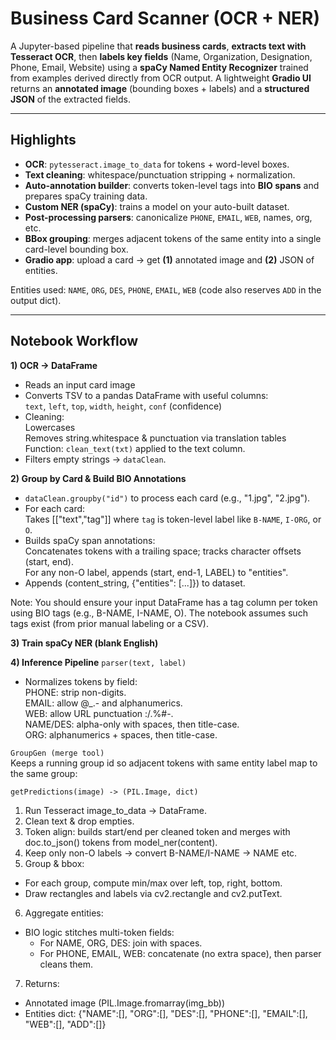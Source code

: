# Business Card Scanner (OCR + NER)

A Jupyter-based pipeline that **reads business cards**, **extracts text with Tesseract OCR**, then **labels key fields** (Name, Organization, Designation, Phone, Email, Website) using a **spaCy Named Entity Recognizer** trained from examples derived directly from OCR output. A lightweight **Gradio UI** returns an **annotated image** (bounding boxes + labels) and a **structured JSON** of the extracted fields.

---

## Highlights

- **OCR**: `pytesseract.image_to_data` for tokens + word-level boxes.
- **Text cleaning**: whitespace/punctuation stripping + normalization.
- **Auto-annotation builder**: converts token-level tags into **BIO spans** and prepares spaCy training data.
- **Custom NER (spaCy)**: trains a model on your auto-built dataset.
- **Post-processing parsers**: canonicalize `PHONE`, `EMAIL`, `WEB`, names, org, etc.
- **BBox grouping**: merges adjacent tokens of the same entity into a single card-level bounding box.
- **Gradio app**: upload a card → get **(1)** annotated image and **(2)** JSON of entities.

Entities used: `NAME`, `ORG`, `DES`, `PHONE`, `EMAIL`, `WEB` (code also reserves `ADD` in the output dict).

---

## Notebook Workflow

**1) OCR → DataFrame**  
- Reads an input card image  
- Converts TSV to a pandas DataFrame with useful columns:  
  `text`, `left`, `top`, `width`, `height`, `conf` (confidence)  
- Cleaning:  
  Lowercases   
  Removes string.whitespace & punctuation via translation tables  
  Function: `clean_text(txt)` applied to the text column.  
- Filters empty strings → `dataClean`.  

**2) Group by Card & Build BIO Annotations**  
- `dataClean.groupby("id")` to process each card (e.g., "1.jpg", "2.jpg").  
- For each card:  
  Takes [["text","tag"]] where `tag` is token-level label like `B-NAME`, `I-ORG`, or `O`.  
- Builds spaCy span annotations:  
  Concatenates tokens with a trailing space; tracks character offsets (start, end).  
  For any non-O label, appends (start, end-1, LABEL) to "entities".  
- Appends (content_string, {"entities": [...]}) to dataset.  

Note: You should ensure your input DataFrame has a tag column per token using BIO tags (e.g., B-NAME, I-NAME, O). The notebook assumes such tags exist (from prior manual labeling or a CSV).  

**3) Train spaCy NER (blank English)**  

**4) Inference Pipeline**
`parser(text, label)`   
- Normalizes tokens by field:  
  PHONE: strip non-digits.   
  EMAIL: allow @_.- and alphanumerics.  
  WEB: allow URL punctuation :/.%#-.  
  NAME/DES: alpha-only with spaces, then title-case.  
  ORG: alphanumerics + spaces, then title-case.  

`GroupGen (merge tool)`  
Keeps a running group id so adjacent tokens with same entity label map to the same group:

`getPredictions(image) -> (PIL.Image, dict)`  
1. Run Tesseract image_to_data → DataFrame.  
2. Clean text & drop empties.  
3. Token align: builds start/end per cleaned token and merges with doc.to_json() tokens from model_ner(content).  
4. Keep only non-O labels → convert B-NAME/I-NAME → NAME etc.  
5. Group & bbox:
- For each group, compute min/max over left, top, right, bottom.  
- Draw rectangles and labels via cv2.rectangle and cv2.putText.  
6. Aggregate entities:
- BIO logic stitches multi-token fields:
  - For NAME, ORG, DES: join with spaces.  
  - For PHONE, EMAIL, WEB: concatenate (no extra space), then parser cleans them.  
7. Returns:
- Annotated image (PIL.Image.fromarray(img_bb))  
- Entities dict: {"NAME":[], "ORG":[], "DES":[], "PHONE":[], "EMAIL":[], "WEB":[], "ADD":[]}  
